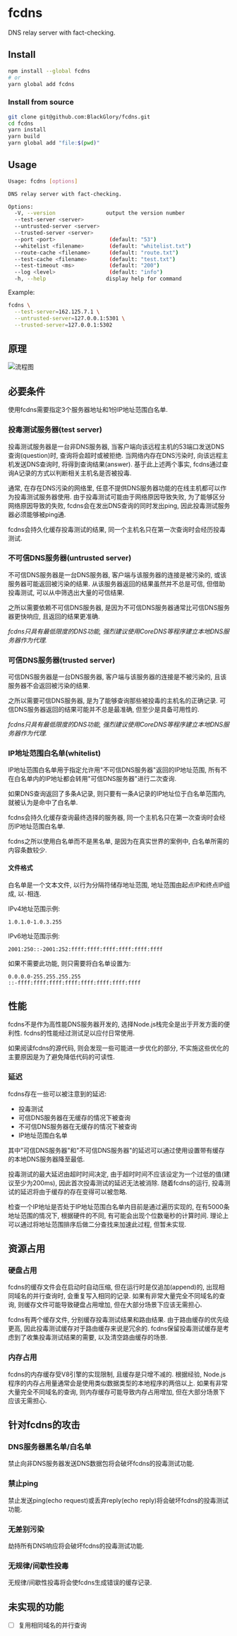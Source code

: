 # fcdns

DNS relay server with fact-checking.

## Install

```sh
npm install --global fcdns
# or
yarn global add fcdns
```

### Install from source

```sh
git clone git@github.com:BlackGlory/fcdns.git
cd fcdns
yarn install
yarn build
yarn global add "file:$(pwd)"
```

## Usage

```sh
Usage: fcdns [options]

DNS relay server with fact-checking.

Options:
  -V, --version                output the version number
  --test-server <server>
  --untrusted-server <server>
  --trusted-server <server>
  --port <port>                 (default: "53")
  --whitelist <filename>        (default: "whitelist.txt")
  --route-cache <filename>      (default: "route.txt")
  --test-cache <filename>       (default: "test.txt")
  --test-timeout <ms>           (default: "200")
  --log <level>                 (default: "info")
  -h, --help                   display help for command
```

Example:
```sh
fcdns \
  --test-server=162.125.7.1 \
  --untrusted-server=127.0.0.1:5301 \
  --trusted-server=127.0.0.1:5302
```

## 原理

![流程图](./docs/flow-chart.svg)

## 必要条件

使用fcdns需要指定3个服务器地址和1份IP地址范围白名单.

### 投毒测试服务器(test server)

投毒测试服务器是一台非DNS服务器,
当客户端向该远程主机的53端口发送DNS查询(question)时, 查询将会超时或被拒绝.
当网络内存在DNS污染时, 向该远程主机发送DNS查询时, 将得到查询结果(answer).
基于此上述两个事实, fcdns通过查询A记录的方式以判断相关主机名是否被投毒.

通常, 在存在DNS污染的网络里, 任意不提供DNS服务器功能的在线主机都可以作为投毒测试服务器使用.
由于投毒测试可能由于网络原因导致失败, 为了能够区分网络原因导致的失败,
fcdns会在发出DNS查询的同时发出ping, 因此投毒测试服务器必须能够被ping通.

fcdns会持久化缓存投毒测试的结果, 同一个主机名只在第一次查询时会经历投毒测试.

### 不可信DNS服务器(untrusted server)

不可信DNS服务器是一台DNS服务器, 客户端与该服务器的连接是被污染的, 或该服务器可能返回被污染的结果.
从该服务器返回的结果虽然并不总是可信, 但借助投毒测试, 可以从中筛选出大量的可信结果.

之所以需要依赖不可信DNS服务器, 是因为不可信DNS服务器通常比可信DNS服务器更快响应, 且返回的结果更准确.

*fcdns只具有最低限度的DNS功能, 强烈建议使用CoreDNS等程序建立本地DNS服务器作为代理.*

### 可信DNS服务器(trusted server)

可信DNS服务器是一台DNS服务器, 客户端与该服务器的连接是不被污染的, 且该服务器不会返回被污染的结果.

之所以需要可信DNS服务器, 是为了能够查询那些被投毒的主机名的正确记录.
可信DNS服务器返回的结果可能并不总是最准确, 但至少是具备可用性的.

*fcdns只具有最低限度的DNS功能, 强烈建议使用CoreDNS等程序建立本地DNS服务器作为代理.*

### IP地址范围白名单(whitelist)

IP地址范围白名单用于指定允许用"不可信DNS服务器"返回的IP地址范围,
所有不在白名单内的IP地址都会转用"可信DNS服务器"进行二次查询.

如果DNS查询返回了多条A记录, 则只要有一条A记录的IP地址位于白名单范围内, 就被认为是命中了白名单.

fcdns会持久化缓存查询最终选择的服务器, 同一个主机名只在第一次查询时会经历IP地址范围白名单.

fcdns之所以使用白名单而不是黑名单, 是因为在真实世界的案例中, 白名单所需的内容条数较少.

#### 文件格式

白名单是一个文本文件, 以行为分隔符储存地址范围, 地址范围由起点IP和终点IP组成, 以`-`相连.

IPv4地址范围示例:
```
1.0.1.0-1.0.3.255
```

IPv6地址范围示例:
```
2001:250::-2001:252:ffff:ffff:ffff:ffff:ffff:ffff
```

如果不需要此功能, 则只需要将白名单设置为:
```
0.0.0.0-255.255.255.255
::-ffff:ffff:ffff:ffff:ffff:ffff:ffff:ffff
```

## 性能

fcdns不是作为高性能DNS服务器开发的, 选择Node.js栈完全是出于开发方面的便利性.
fcdns的性能经过测试足以应付日常使用.

如果阅读fcdns的源代码, 则会发现一些可能进一步优化的部分,
不实施这些优化的主要原因是为了避免降低代码的可读性.

### 延迟

fcdns存在一些可以被注意到的延迟:
- 投毒测试
- 可信DNS服务器在无缓存的情况下被查询
- 不可信DNS服务器在无缓存的情况下被查询
- IP地址范围白名单

其中"可信DNS服务器"和"不可信DNS服务器"的延迟可以通过使用设置带有缓存的本地DNS服务器降至最低.

投毒测试的最大延迟由超时时间决定,
由于超时时间不应该设定为一个过低的值(建议至少为200ms), 因此首次投毒测试的延迟无法被消除.
随着fcdns的运行, 投毒测试的延迟将由于缓存的存在变得可以被忽略.

检查一个IP地址是否处于IP地址范围白名单内目前是通过遍历实现的,
在有5000条地址范围的情况下, 根据硬件的不同, 有可能会出现个位数毫秒的计算时间.
理论上可以通过将地址范围排序后做二分查找来加速此过程, 但暂未实现.

## 资源占用

### 硬盘占用

fcdns的缓存文件会在启动时自动压缩, 但在运行时是仅追加(append)的,
出现相同域名的并行查询时, 会重复写入相同的记录.
如果有非常大量完全不同域名的查询, 则缓存文件可能导致硬盘占用增加, 但在大部分场景下应该无需担心.

fcdns有两个缓存文件, 分别缓存投毒测试结果和路由结果.
由于路由缓存的优先级更高, 因此投毒测试缓存对于路由缓存来说是冗余的.
fcdns保留投毒测试缓存是考虑到了收集投毒测试结果的需要, 以及清空路由缓存的场景.

### 内存占用

fcdns的内存缓存受V8引擎的实现限制, 且缓存是只增不减的.
根据经验, Node.js程序的内存占用量通常会是使用类似数据类型的本地程序的两倍以上.
如果有非常大量完全不同域名的查询, 则内存缓存可能导致内存占用增加, 但在大部分场景下应该无需担心.

## 针对fcdns的攻击

### DNS服务器黑名单/白名单

禁止向非DNS服务器发送DNS数据包将会破坏fcdns的投毒测试功能.

### 禁止ping

禁止发送ping(echo request)或丢弃reply(echo reply)将会破坏fcdns的投毒测试功能.

### 无差别污染

劫持所有DNS响应将会破坏fcdns的投毒测试功能.

### 无规律/间歇性投毒

无规律/间歇性投毒将会使fcdns生成错误的缓存记录.

## 未实现的功能

- [ ] 复用相同域名的并行查询
